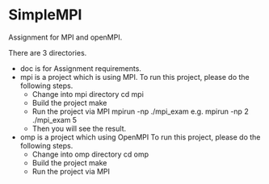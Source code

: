# SimpleMPI
Assignment for MPI and openMPI.

There are 3 directories.
- doc is for Assignment requirements.
- mpi is a project which is using MPI.
	To run this project, please do the following steps.
	* Change into mpi directory
		cd mpi
	* Build the project
		make
	* Run the project via MPI
		mpirun -np <process number> ./mpi_exam <exam number>
		e.g.
		mpirun -np 2 ./mpi_exam 5
	* Then you will see the result.
- omp is a project which using OpenMPI
	To run this project, please do the following steps.
	* Change into omp directory
		cd omp
	* Build the project
		make
	* Run the project via MPI
